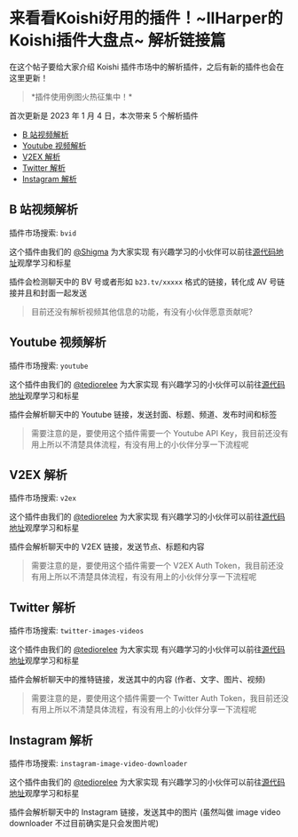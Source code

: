 # 来看看Koishi好用的插件！~IlHarper的Koishi插件大盘点~ 解析链接篇

在这个帖子要给大家介绍 Koishi 插件市场中的解析插件，之后有新的插件也会在这里更新！

> \*插件使用例图火热征集中！\*

首次更新是 2023 年 1 月 4 日，本次带来 5 个解析插件

- [B 站视频解析](#bvid)
- [Youtube 视频解析](#youtube)
- [V2EX 解析](#v2ex)
- [Twitter 解析](#twitter)
- [Instagram 解析](#instagram)

<a name="bvid"></a>

## B 站视频解析

插件市场搜索: `bvid`

这个插件由我们的 [@Shigma](https://github.com/shigma) 为大家实现
有兴趣学习的小伙伴可以前往[源代码地址](https://github.com/koishijs/koishi-plugin-bvid)观摩学习和标星

插件会检测聊天中的 BV 号或者形如 `b23.tv/xxxxx` 格式的链接，转化成 AV 号链接并且和封面一起发送

> 目前还没有解析视频其他信息的功能，有没有小伙伴愿意贡献呢?

<a name="youtube"></a>

## Youtube 视频解析

插件市场搜索: `youtube`

这个插件由我们的 [@tediorelee](https://github.com/tediorelee) 为大家实现
有兴趣学习的小伙伴可以前往[源代码地址](https://github.com/tediorelee/koishi-plugin-youtube)观摩学习和标星

插件会解析聊天中的 Youtube 链接，发送封面、标题、频道、发布时间和标签

> 需要注意的是，要使用这个插件需要一个 Youtube API Key，我目前还没有用上所以不清楚具体流程，有没有用上的小伙伴分享一下流程呢

<a name="v2ex"></a>

## V2EX 解析

插件市场搜索: `v2ex`

这个插件由我们的 [@tediorelee](https://github.com/tediorelee) 为大家实现
有兴趣学习的小伙伴可以前往[源代码地址](https://github.com/tediorelee/koishi-plugin-v2ex)观摩学习和标星

插件会解析聊天中的 V2EX 链接，发送节点、标题和内容

> 需要注意的是，要使用这个插件需要一个 V2EX Auth Token，我目前还没有用上所以不清楚具体流程，有没有用上的小伙伴分享一下流程呢

<a name="twitter"></a>

## Twitter 解析

插件市场搜索: `twitter-images-videos`

这个插件由我们的 [@tediorelee](https://github.com/tediorelee) 为大家实现
有兴趣学习的小伙伴可以前往[源代码地址](https://github.com/tediorelee/koishi-plugin-twitter-images-videos)观摩学习和标星

插件会解析聊天中的推特链接，发送其中的内容 (作者、文字、图片、视频)

> 需要注意的是，要使用这个插件需要一个 Twitter Auth Token，我目前还没有用上所以不清楚具体流程，有没有用上的小伙伴分享一下流程呢

<a name="instagram"></a>

## Instagram 解析

插件市场搜索: `instagram-image-video-downloader`

这个插件由我们的 [@tediorelee](https://github.com/tediorelee) 为大家实现
有兴趣学习的小伙伴可以前往[源代码地址](https://github.com/tediorelee/koishi-plugin-instagram-downloader)观摩学习和标星

插件会解析聊天中的 Instagram 链接，发送其中的图片 (虽然叫做 image video downloader 不过目前确实是只会发图片呢)
